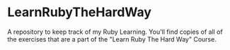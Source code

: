 # LearnRubyTheHardWay



A repository to keep track of my Ruby Learning. You'll find copies of all of the exercises that are a part of the "Learn Ruby The Hard Way" Course.
